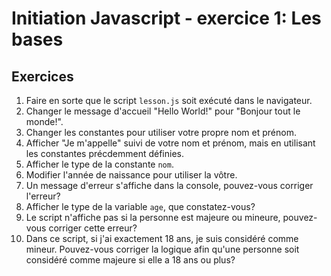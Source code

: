 # Initiation Javascript - exercice 1: Les bases

## Exercices

1. Faire en sorte que le script `lesson.js` soit exécuté dans le navigateur.
1. Changer le message d'accueil "Hello World!" pour "Bonjour tout le monde!".
2. Changer les constantes pour utiliser votre propre nom et prénom.
3. Afficher "Je m'appelle" suivi de votre nom et prénom, mais en utilisant les constantes précdemment définies.
4. Afficher le type de la constante `nom`.
5. Modifier l'année de naissance pour utiliser la vôtre.
5. Un message d'erreur s'affiche dans la console, pouvez-vous corriger l'erreur?
6. Afficher le type de la variable `age`, que constatez-vous?
7. Le script n'affiche pas si la personne est majeure ou mineure, pouvez-vous corriger cette erreur?
8. Dans ce script, si j'ai exactement 18 ans, je suis considéré comme mineur. Pouvez-vous corriger la logique afin qu'une personne soit considéré comme majeure si elle a 18 ans ou plus?